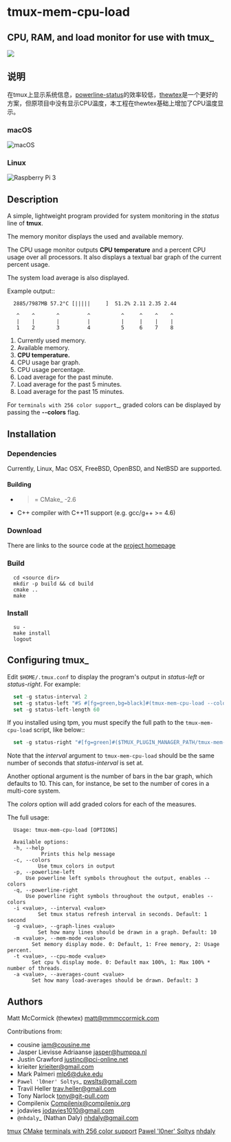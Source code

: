 # tmux-mem-cpu-load

## CPU, RAM, and load monitor for use with tmux_


![](https://travis-ci.org/dean-wong/tmux-mem-cpu-load.svg)

## 说明

在tmux上显示系统信息，[powerline-status](https://pypi.python.org/pypi/powerline-status/)的效率较低，[thewtex](http://github.com/thewtex/tmux-mem-cpu-load)是一个更好的方案，但原项目中没有显示CPU温度，本工程在thewtex基础上增加了CPU温度显示。

### macOS

![macOS](https://ws4.sinaimg.cn/large/006tKfTcgy1fg5t0km08xj30iy08owel.jpg)

### Linux

![Raspberry Pi 3](https://ws1.sinaimg.cn/large/006tKfTcgy1fg5t0o9ki4j30iy08ot8u.jpg)

## Description

A simple, lightweight program provided for system monitoring in the *status*
line of **tmux**.

The memory monitor displays the used and available memory.

The CPU usage monitor outputs **CPU temperature** and a percent CPU usage over all processors. It also
displays a textual bar graph of the current percent usage.

The system load average is also displayed.

Example output::
```
  2885/7987MB 57.2°C [|||||     ]  51.2% 2.11 2.35 2.44

   ^    ^       ^         ^          ^     ^    ^    ^
   |    |       |         |          |     |    |    |
   1    2       3         4          5     6    7    8
```

1. Currently used memory.
2. Available memory.
3. **CPU temperature.**
4. CPU usage bar graph.
5. CPU usage percentage.
6. Load average for the past minute.
7. Load average for the past 5 minutes.
8. Load average for the past 15 minutes.

For `terminals with 256 color support`_, graded colors can be displayed by
passing the **--colors** flag.


## Installation


### Dependencies


Currently, Linux, Mac OSX, FreeBSD, OpenBSD, and NetBSD are supported.

#### Building


* >= CMake_ -2.6
* C++ compiler with C++11 support (e.g. gcc/g++ >= 4.6)

### Download


There are links to the source code at the [project homepage](http://github.com/dean-wong/tmux-mem-cpu-load)



### Build

```shell
  cd <source dir>
  mkdir -p build && cd build
  cmake ..
  make
```


### Install

```shell
  su -
  make install
  logout
```


## Configuring tmux_

Edit ``$HOME/.tmux.conf`` to display the program's output in *status-left* or
*status-right*.  For example:

```lisp
  set -g status-interval 2
  set -g status-left "#S #[fg=green,bg=black]#(tmux-mem-cpu-load --colors --interval 2)#[default]"
  set -g status-left-length 60

```

If you installed using tpm, you must specify the full path to the
``tmux-mem-cpu-load`` script, like below::
```lisp
  set -g status-right "#[fg=green]#($TMUX_PLUGIN_MANAGER_PATH/tmux-mem-cpu-load/tmux-mem-cpu-load --colors --powerline-right --interval 2)#[default]"
```

Note that the *interval* argument to `tmux-mem-cpu-load` should be the same number
of seconds that *status-interval* is set at.

Another optional argument is the number of bars in the bar graph, which
defaults to 10.  This can, for instance, be set to the number of cores in a
multi-core system.

The *colors* option will add graded colors for each of the measures.

The full usage:

```shell
  Usage: tmux-mem-cpu-load [OPTIONS]

  Available options:
  -h, --help
           Prints this help message
  -c, --colors
          Use tmux colors in output
  -p, --powerline-left
	  Use powerline left symbols throughout the output, enables --colors
  -q, --powerline-right
	  Use powerline right symbols throughout the output, enables --colors
  -i <value>, --interval <value>
          Set tmux status refresh interval in seconds. Default: 1 second
  -g <value>, --graph-lines <value>
          Set how many lines should be drawn in a graph. Default: 10
  -m <value>, --mem-mode <value>
        Set memory display mode. 0: Default, 1: Free memory, 2: Usage percent.
  -t <value>, --cpu-mode <value>
        Set cpu % display mode. 0: Default max 100%, 1: Max 100% * number of threads.
  -a <value>, --averages-count <value>
        Set how many load-averages should be drawn. Default: 3
```


## Authors

Matt McCormick (thewtex) <matt@mmmccormick.com>

Contributions from:

* cousine <iam@cousine.me>
* Jasper Lievisse Adriaanse <jasper@humppa.nl>
* Justin Crawford <justinc@pci-online.net>
* krieiter <krieiter@gmail.com>
* Mark Palmeri <mlp6@duke.edu>
* `Pawel 'l0ner' Soltys`_ <pwslts@gmail.com>
* Travil Heller <trav.heller@gmail.com>
* Tony Narlock <tony@git-pull.com>
* Compilenix <Compilenix@compilenix.org>
* jodavies <jodavies1010@gmail.com>
* `@nhdaly`_ (Nathan Daly) <nhdaly@gmail.com>


[tmux](http://tmux.sourceforge.net/)
[CMake](http://www.cmake.org)
[terminals with 256 color support]( http://misc.flogisoft.com/bash/tip_colors_and_formatting#terminals_compatibility)
[Pawel 'l0ner' Soltys](http://l0ner.github.io/)
[nhdaly](http://github.com/nhdaly)

